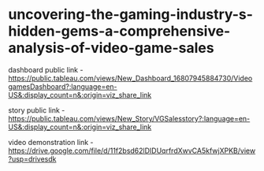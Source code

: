 # uncovering-the-gaming-industry-s-hidden-gems-a-comprehensive-analysis-of-video-game-sales


dashboard public link - https://public.tableau.com/views/New_Dashboard_16807945884730/VideogamesDashboard?:language=en-US&:display_count=n&:origin=viz_share_link


story public link - https://public.tableau.com/views/New_Story/VGSalesstory?:language=en-US&:display_count=n&:origin=viz_share_link


video demonstration link - https://drive.google.com/file/d/11f2bsd62lDIDUqrfrdXwvCA5kfwjXPKB/view?usp=drivesdk
